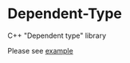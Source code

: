 Dependent-Type
==============

C++ "Dependent type" library

Please see [example](https://github.com/minamiyama1994/Dependent-Type/blob/master/example.cpp)
